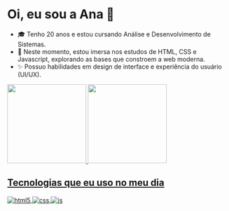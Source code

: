 
<div> 
<h1>Oi,  eu sou a Ana  👻 </h1>
    


- 🎓 Tenho 20 anos e estou cursando Análise e Desenvolvimento de Sistemas.
- 🚀 Neste momento, estou imersa nos estudos de HTML, CSS e Javascript, explorando as bases que constroem a web moderna.
- ✨ Possuo habilidades em design de interface e experiência do usuário (UI/UX).

 </div>


</div>


<a href="https://github.com/w4rCode">
  <img height="180em" src="https://github-readme-stats.vercel.app/api?username=w4rCode&show_icons=true&theme=dracula&include_all_commits=true&count_private=true"/>
  <img height="180em" src="https://github-readme-stats.vercel.app/api/top-langs/?username=w4rCode&layout=compact&langs_count=7&theme=dracula"/>
</div>

## Tecnologias que eu uso no meu dia

<div style="display: inline_block">
  <img align="center" alt="html5" src="https://img.shields.io/badge/HTML5-E34F26?style=for-the-badge&logo=html5&logoColor=white" />
  <img align="center" alt="css" src="https://img.shields.io/badge/CSS3-1572B6?style=for-the-badge&logo=css3&logoColor=white" />
  <img align="center" alt="js" src="https://img.shields.io/badge/JavaScript-F7DF1E?style=for-the-badge&logo=javascript&logoColor=black" />
</div><br/>




